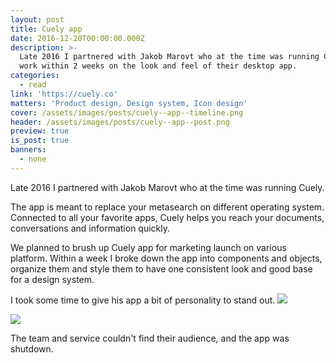 ```yaml
---
layout: post
title: Cuely app
date: 2016-12-20T00:00:00.000Z
description: >-
  Late 2016 I partnered with Jakob Marovt who at the time was running Cuely to
  work within 2 weeks on the look and feel of their desktop app.
categories:
  - read
link: 'https://cuely.co'
matters: 'Product design, Design system, Icon design'
cover: /assets/images/posts/cuely--app--timeline.png
header: /assets/images/posts/cuely--app--post.png
preview: true
is_post: true
banners:
  - none
---
```

Late 2016 I partnered with Jakob Marovt who at the time was running Cuely.

The app is meant to replace your metasearch on different operating system. Connected to all your favorite apps, Cuely helps you reach your documents, conversations and information quickly.

We planned to brush up Cuely app for marketing launch on various platform. Within a week I broke down the app into components and objects, organize them and style them to have one consistent look and good base for a design system.

I took some time to give his app a bit of personality to stand out.
![](../../assets/images/posts/cuely--app--content--6.png)

<img class="portrait" src="../../assets/images/posts/cuely--app--content--2.png">

The team and service couldn't find their audience, and the app was shutdown.
